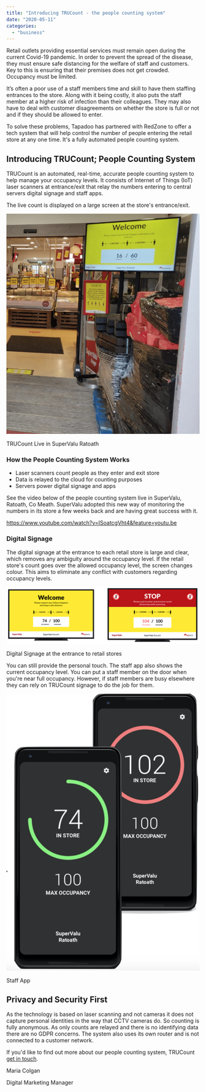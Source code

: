 ```yaml
---
title: "Introducing TRUCount - the people counting system"
date: "2020-05-11"
categories: 
  - "business"
---
```


Retail outlets providing essential services must remain open during the current Covid-19 pandemic. In order to prevent the spread of the disease, they must ensure safe distancing for the welfare of staff and customers. Key to this is ensuring that their premises does not get crowded. Occupancy must be limited.

It’s often a poor use of a staff members time and skill to have them staffing entrances to the store. Along with it being costly, it also puts the staff member at a higher risk of infection than their colleagues. They may also have to deal with customer disagreements on whether the store is full or not and if they should be allowed to enter. 

To solve these problems, Tapadoo has partnered with RedZone to offer a tech system that will help control the number of people entering the retail store at any one time. It's a fully automated people counting system.

## **Introducing TRUCount**; People Counting System

TRUCount is an automated, real-time, accurate people counting system to help manage your occupancy levels. It consists of Internet of Things (IoT) laser scanners at entrance/exit that relay the numbers entering to central servers digital signage and staff apps.

The live count is displayed on a large screen at the store's entrance/exit.

![People Counting System. TRUCount people counting app for social distancing live in SuperValu Ratoath](images/TRUCountLiveInSuperValueRatoath.png)

TRUCount Live in SuperValu Ratoath

### **How the People Counting System Works**

- Laser scanners count people as they enter and exit store 
- Data is relayed to the cloud for counting purposes 
- Servers power digital signage and apps 

See the video below of the people counting system live in SuperValu, Ratoath, Co Meath. SuperValu adopted this new way of monitoring the numbers in its store a few weeks back and are having great success with it.

https://www.youtube.com/watch?v=ISoatcgVht4&feature=youtu.be

### Digital Signage

The digital signage at the entrance to each retail store is large and clear, which removes any ambiguity around the occupancy level. If the retail store's count goes over the allowed occupancy level, the screen changes colour. This aims to eliminate any conflict with customers regarding occupancy levels.

![Social distancing. Digital signage for retail stores to implement social distance and limit the number of people into the store at any one time.](images/TRUCountDisplayScreens-1024x301.png)

Digital Signage at the entrance to retail stores

You can still provide the personal touch. The staff app also shows the current occupancy level. You can put a staff member on the door when you're near full occupancy. However, if staff members are busy elsewhere they can rely on TRUCount signage to do the job for them.

![Social distancing. TRUCount staff app for monitoring numbers in retail stores](images/TRUCountStaffApp-715x1024.png)

Staff App

## **Privacy and Security First**

As the technology is based on laser scanning and not cameras it does not capture personal identities in the way that CCTV cameras do. So counting is fully anonymous. As only counts are relayed and there is no identifying data there are no GDPR concerns. The system also uses its own router and is not connected to a customer network.

If you'd like to find out more about our people counting system, TRUCount [get in touch](https://tapadoo.com/contact/).

Maria Colgan

Digital Marketing Manager
